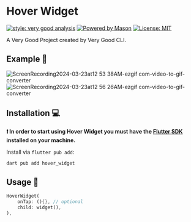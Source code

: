 # Hover Widget

[![style: very good analysis][very_good_analysis_badge]][very_good_analysis_link]
[![Powered by Mason](https://img.shields.io/endpoint?url=https%3A%2F%2Ftinyurl.com%2Fmason-badge)](https://github.com/felangel/mason)
[![License: MIT][license_badge]][license_link]

A Very Good Project created by Very Good CLI.

## Example 🎥

![ScreenRecording2024-03-23at12 53 38AM-ezgif com-video-to-gif-converter](https://github.com/gags-21/hover_widget/assets/61724325/2a0f5aa6-af52-47de-98de-3cde35103545)
![ScreenRecording2024-03-23at12 56 26AM-ezgif com-video-to-gif-converter](https://github.com/gags-21/hover_widget/assets/61724325/8b449367-cc22-45fa-a855-14eb8fbd6469)

## Installation 💻

**❗ In order to start using Hover Widget you must have the [Flutter SDK][flutter_install_link] installed on your machine.**

Install via `flutter pub add`:

```sh
dart pub add hover_widget
```
## Usage 🚀

```dart
HoverWidget(
    onTap: (){}, // optional
    child: widget(),
),
```


[flutter_install_link]: https://docs.flutter.dev/get-started/install
[github_actions_link]: https://docs.github.com/en/actions/learn-github-actions
[license_badge]: https://img.shields.io/badge/license-MIT-blue.svg
[license_link]: https://opensource.org/licenses/MIT
[logo_black]: https://raw.githubusercontent.com/VGVentures/very_good_brand/main/styles/README/vgv_logo_black.png#gh-light-mode-only
[logo_white]: https://raw.githubusercontent.com/VGVentures/very_good_brand/main/styles/README/vgv_logo_white.png#gh-dark-mode-only
[mason_link]: https://github.com/felangel/mason
[very_good_analysis_badge]: https://img.shields.io/badge/style-very_good_analysis-B22C89.svg
[very_good_analysis_link]: https://pub.dev/packages/very_good_analysis
[very_good_cli_link]: https://pub.dev/packages/very_good_cli
[very_good_coverage_link]: https://github.com/marketplace/actions/very-good-coverage
[very_good_ventures_link]: https://verygood.ventures
[very_good_ventures_link_light]: https://verygood.ventures#gh-light-mode-only
[very_good_ventures_link_dark]: https://verygood.ventures#gh-dark-mode-only
[very_good_workflows_link]: https://github.com/VeryGoodOpenSource/very_good_workflows
